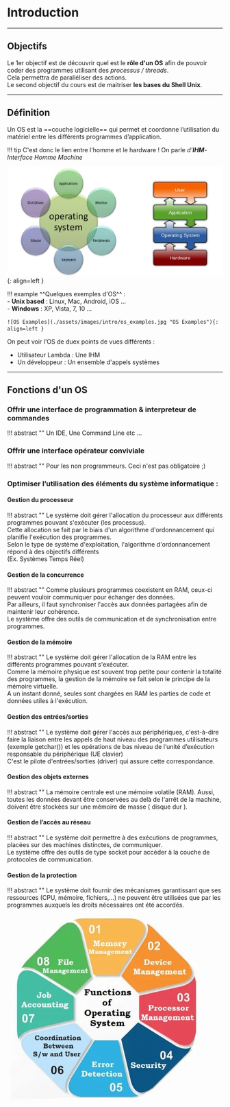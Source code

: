 # Introduction

---

## Objectifs

Le 1er objectif est de découvrir quel est le **rôle d'un OS** afin de pouvoir coder des programmes utilisant des *processus / threads*.  
Cela permettra de paralléliser des actions.  
Le second objectif du cours est de maitriser **les bases du Shell Unix**.  

---

## Définition

Un OS est la ==couche logicielle== qui permet et coordonne l’utilisation du matériel entre les différents programmes d’application.  

!!! tip
    C'est donc le lien entre l'homme et le hardware ! On parle *d'__IHM__- Interface Homme Machine*
    
![Vues Centriques et en Couches](assets/images/intro/os_intro.jpg "Vues Centriques et en Couches"){: align=left }

!!! example
    ^^Quelques exemples d'OS^^ :   
        - **Unix based** : Linux, Mac, Android, iOS ...  
        - **Windows** : XP, Vista, 7, 10 ...  
        
    ![OS Examples](./assets/images/intro/os_examples.jpg "OS Examples"){: align=left }

On peut voir l'OS de duex points de vues différents :  

- Utilisateur Lambda : Une IHM  
- Un développeur : Un ensemble d'appels systèmes

---

## Fonctions d'un OS

### Offrir une interface de programmation & interpreteur de commandes

!!! abstract ""
    Un IDE, Une Command Line etc ...

### Offrir une interface opérateur conviviale

!!! abstract ""
    Pour les non programmeurs. Ceci n'est pas obligatoire ;)

### Optimiser l’utilisation des éléments du système informatique :

#### Gestion du processeur  

!!! abstract ""
    Le système doit gérer l'allocation du processeur aux différents programmes pouvant s'exécuter (les processus).   
    Cette allocation se fait par le biais d'un algorithme d'ordonnancement qui  planifie l'exécution des programmes.   
    Selon le type de système d'exploitation, l'algorithme d'ordonnancement répond à des objectifs différents  
    (Ex. Systèmes Temps Réel)  

#### Gestion de la concurrence  

!!! abstract ""
    Comme plusieurs programmes coexistent en RAM, ceux-ci peuvent vouloir communiquer pour échanger des données.  
    Par ailleurs, il faut synchroniser l'accès aux données partagées afin de maintenir leur cohérence.   
    Le système offre des outils de communication et de synchronisation entre programmes.

#### Gestion de la mémoire  

!!! abstract ""
    Le système doit gérer l'allocation de la RAM entre les différents programmes pouvant s'exécuter.  
    Comme la mémoire physique est souvent trop petite pour contenir la totalité des programmes, la gestion de la mémoire se fait selon le principe de la mémoire virtuelle.  
    A un instant donné, seules sont chargées en RAM les parties de code et données utiles à l'exécution.

#### Gestion des entrées/sorties  

!!! abstract ""
    Le système doit gérer l'accès aux périphériques, c'est-à-dire faire la liaison entre les appels de haut niveau des programmes utilisateurs (exemple getchar()) et les opérations de bas niveau de l‘unité d’exécution responsable du périphérique (UE clavier)   
    C'est le pilote d'entrées/sorties (driver) qui assure cette correspondance.

#### Gestion des objets externes  

!!! abstract ""
    La mémoire centrale est une mémoire volatile (RAM). Aussi, toutes les données devant être conservées au delà de l'arrêt de la machine, doivent être stockées sur une mémoire de masse ( disque dur ).  

#### Gestion de l’accès au réseau 

!!! abstract ""
    Le système doit permettre à des exécutions de programmes, placées sur des machines distinctes, de communiquer.  
    Le système offre des outils de type socket pour accéder à la couche de protocoles de communication.

#### Gestion de la protection  

!!! abstract ""
    Le système doit fournir des mécanismes garantissant que ses ressources (CPU, mémoire, fichiers,…) ne peuvent être utilisées que par les programmes auxquels les droits nécessaires ont été accordés.


![OS Functions](./assets/images/intro/os_functions.jpg "OS Functions")

    